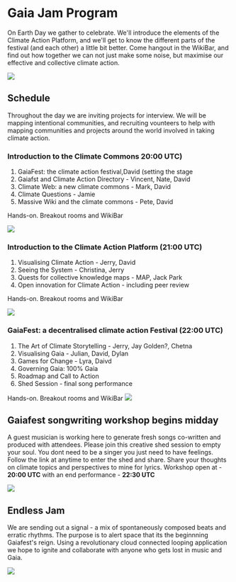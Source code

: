 # Gaia Jam Program
On Earth Day we gather to celebrate. We'll introduce the elements of the Climate Action Platform, and we'll get to know the different parts of the festival (and each other) a little bit better. Come hangout in the WikiBar, and find out how together we can not just make some noise, but maximise our effective and collective climate action.


![](https://i.imgur.com/Lkgjzay.jpg)


## Schedule
Throughout the day we are inviting projects for interview. We will be mapping intentional communities, and recruiting vounteers to help with mapping communities and projects around the world involved in taking climate action.


### Introduction to the Climate Commons 20:00 UTC)
1. GaiaFest: the climate action festival,David (setting the stage
2. Gaiafst and Climate Action Directory - Vincent, Nate, David
4. Climate Web: a new climate commons - Mark, David
5. Climate Questions - Jamie
6. Massive Wiki and the climate commons - Pete, David

Hands-on. Breakout rooms and WikiBar


![](https://i.imgur.com/8kJlfVS.png)


### Introduction to the Climate Action Platform (21:00 UTC)
1. Visualising Climate Action - Jerry, David
1. Seeing the System - Christina, Jerry
1. Quests for collective knowledge maps - MAP, Jack Park
1. Open innovation for Climate Action - including peer review

Hands-on. Breakout rooms and WikiBar


![](https://i.imgur.com/PDxMyfz.png)



### GaiaFest: a decentralised climate action Festival (22:00 UTC)
1. The Art of Climate Storytelling - Jerry, Jay Golden?, Chetna
1. Visualising Gaia - Julian, David, Dylan
1. Games for Change - Lyra, Daivd
1. Governing Gaia: 100% Gaia
1. Roadmap and Call to Action
2. Shed Session - final song performance

Hands-on. Breakout rooms and WikiBar
![](https://i.imgur.com/Zu4Lgzt.jpg)


## Gaiafest songwriting workshop begins midday

A guest musician is working here to generate fresh songs co-written and produced with attendees. Please join this creative shed session to empty your soul. You dont need to be a singer you just need to have feelings. Follow the link at anytime to enter the shed and share. Share your thoughts on climate topics and perspectives to mine for lyrics. 
Workshop open at - **20:00 UTC** with an end performance - **22:30 UTC**  

![](https://i.imgur.com/ooTzN6r.jpg)


## Endless Jam 

We are sending out a signal - a mix of spontaneously composed beats and erratic rhythms. The purpose is to alert space that its the beginnning Gaiafest's reign. Using a revolutionary cloud connected looping application we hope to ignite and collaborate with anyone who gets lost in music and Gaia.


![](https://i.imgur.com/oIyH4jg.png)